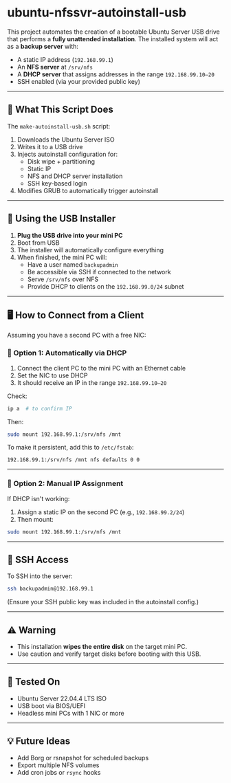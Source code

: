 # ubuntu-nfssvr-autoinstall-usb

This project automates the creation of a bootable Ubuntu Server USB drive that performs a **fully unattended installation**. The installed system will act as a **backup server** with:

- A static IP address (`192.168.99.1`)
- An **NFS server** at `/srv/nfs`
- A **DHCP server** that assigns addresses in the range `192.168.99.10–20`
- SSH enabled (via your provided public key)

---

## 🔧 What This Script Does

The `make-autoinstall-usb.sh` script:

1. Downloads the Ubuntu Server ISO
2. Writes it to a USB drive
3. Injects autoinstall configuration for:
   - Disk wipe + partitioning
   - Static IP
   - NFS and DHCP server installation
   - SSH key-based login
4. Modifies GRUB to automatically trigger autoinstall

---

## 🚀 Using the USB Installer

1. **Plug the USB drive into your mini PC**
2. Boot from USB
3. The installer will automatically configure everything
4. When finished, the mini PC will:
   - Have a user named `backupadmin`
   - Be accessible via SSH if connected to the network
   - Serve `/srv/nfs` over NFS
   - Provide DHCP to clients on the `192.168.99.0/24` subnet

---

## 🖥️ How to Connect from a Client

Assuming you have a second PC with a free NIC:

### 📌 Option 1: Automatically via DHCP

1. Connect the client PC to the mini PC with an Ethernet cable
2. Set the NIC to use DHCP
3. It should receive an IP in the range `192.168.99.10–20`

Check:
```bash
ip a  # to confirm IP
```

Then:
```bash
sudo mount 192.168.99.1:/srv/nfs /mnt
```

To make it persistent, add this to `/etc/fstab`:
```
192.168.99.1:/srv/nfs /mnt nfs defaults 0 0
```

---

### 📌 Option 2: Manual IP Assignment

If DHCP isn't working:

1. Assign a static IP on the second PC (e.g., `192.168.99.2/24`)
2. Then mount:
```bash
sudo mount 192.168.99.1:/srv/nfs /mnt
```

---

## 🔐 SSH Access

To SSH into the server:

```bash
ssh backupadmin@192.168.99.1
```

(Ensure your SSH public key was included in the autoinstall config.)

---

## ⚠️ Warning

- This installation **wipes the entire disk** on the target mini PC.
- Use caution and verify target disks before booting with this USB.

---

## 🧪 Tested On

- Ubuntu Server 22.04.4 LTS ISO
- USB boot via BIOS/UEFI
- Headless mini PCs with 1 NIC or more

---

## 💡 Future Ideas

- Add Borg or rsnapshot for scheduled backups
- Export multiple NFS volumes
- Add cron jobs or `rsync` hooks
